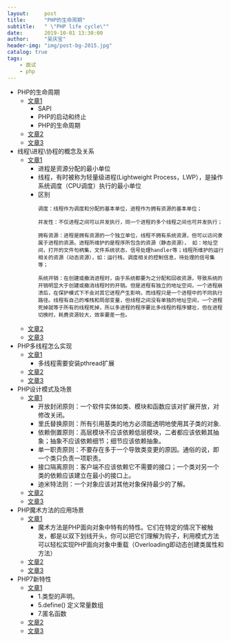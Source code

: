 ```yaml
---
layout:     post
title:      "PHP的生命周期"
subtitle:   " \"PHP life cycle\""
date:       2019-10-01 13:30:00
author:     "吴庆宝"
header-img: "img/post-bg-2015.jpg"
catalog: true
tags:
    - 面试
    - php
---
```

 
- PHP的生命周期
    - [文章1](https://segmentfault.com/a/1190000013321594)    
        - SAPI
        - PHP的启动和终止
        - PHP的生命周期
    - [文章2](https://www.cnblogs.com/applelife/p/10511837.html)
    - [文章3](https://www.php.cn/php-weizijiaocheng-424081.html)
- 线程\进程\协程的概念及关系
    - [文章1](https://blog.csdn.net/daaikuaichuan/article/details/82951084)  
        - 进程是资源分配的最小单位
        - 线程，有时被称为轻量级进程(Lightweight Process，LWP），是操作系统调度（CPU调度）执行的最小单位
        - 区别
            ```
            调度：线程作为调度和分配的基本单位，进程作为拥有资源的基本单位；

            并发性：不仅进程之间可以并发执行，同一个进程的多个线程之间也可并发执行；

            拥有资源：进程是拥有资源的一个独立单位，线程不拥有系统资源，但可以访问隶属于进程的资源。进程所维护的是程序所包含的资源（静态资源）， 如：地址空间，打开的文件句柄集，文件系统状态，信号处理handler等；线程所维护的运行相关的资源（动态资源），如：运行栈，调度相关的控制信息，待处理的信号集等；

            系统开销：在创建或撤消进程时，由于系统都要为之分配和回收资源，导致系统的开销明显大于创建或撤消线程时的开销。但是进程有独立的地址空间，一个进程崩溃后，在保护模式下不会对其它进程产生影响，而线程只是一个进程中的不同执行路径。线程有自己的堆栈和局部变量，但线程之间没有单独的地址空间，一个进程死掉就等于所有的线程死掉，所以多进程的程序要比多线程的程序健壮，但在进程切换时，耗费资源较大，效率要差一些。  
            ```
    - [文章2](https://www.cnblogs.com/huiziz/p/10271284.html)
    - [文章3](https://blog.csdn.net/feiwutudou/article/details/80607863)
- PHP多线程怎么实现
    - [文章1](https://www.php.cn/php-weizijiaocheng-406793.html)    
        - 多线程需要安装pthread扩展
    - [文章2](https://www.jianshu.com/p/02138ae8ab29)
    - [文章3](https://www.cnblogs.com/zhenbianshu/p/7978835.html)
- PHP设计模式及场景
    - [文章1](https://www.cnblogs.com/kinwing/p/11130335.html)    
        - 开放封闭原则：一个软件实体如类、模块和函数应该对扩展开放，对修改关闭。
        - 里氏替换原则：所有引用基类的地方必须能透明地使用其子类的对象.
        - 依赖倒置原则：高层模块不应该依赖低层模块，二者都应该依赖其抽象；抽象不应该依赖细节；细节应该依赖抽象。
        - 单一职责原则：不要存在多于一个导致类变更的原因。通俗的说，即一个类只负责一项职责。
        - 接口隔离原则：客户端不应该依赖它不需要的接口；一个类对另一个类的依赖应该建立在最小的接口上。
        -  迪米特法则：一个对象应该对其他对象保持最少的了解。
    - [文章2](http://www.imooc.com/article/details/id/290688)
    - [文章3](http://ddrv.cn/a/101585)
- PHP魔术方法的应用场景
    - [文章1](https://www.cnblogs.com/baocheng/p/5607216.html)
        - 魔术方法是PHP面向对象中特有的特性。它们在特定的情况下被触发，都是以双下划线开头，你可以把它们理解为钩子，利用模式方法可以轻松实现PHP面向对象中重载（Overloading即动态创建类属性和方法）    
    - [文章2](https://www.jb51.net/article/68760.htm)
    - [文章3](https://baijiahao.baidu.com/s?id=1607667991000169190&wfr=spider&for=pc)
- PHP7新特性
    - [文章1](https://blog.csdn.net/wuxing26jiayou/article/details/80036963) 
        - 1.类型的声明。
        - 5.define() 定义常量数组  
        - 7.匿名函数   
    - [文章2](https://blog.csdn.net/mnmnwq/article/details/86716687)
    - [文章3](https://www.jb51.net/article/159682.htm)